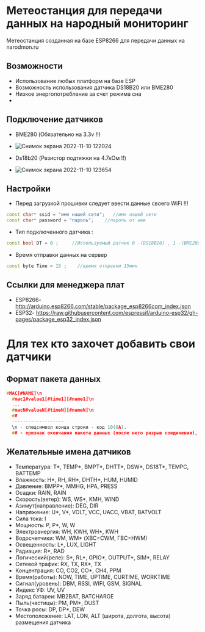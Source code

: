 # Метеостанция для передачи данных на народный мониторинг
Метеостанция созданная на базе ESP8266 для передачи данных на narodmon.ru 


## Возможности
+ Использование любых платформ на базе ESP
+ Возможность использования датчика DS18B20 или BME280 
+ Низкое энергопотребление за счет режима сна 
+ 
## Подключение датчиков
+ BME280 (Обязательно на 3.3v !!)
+ ![Снимок экрана 2022-11-10 122024](https://user-images.githubusercontent.com/117163683/201010099-c8a262ad-2368-44b4-a09b-d1a664f94d09.png)

+ Ds18b20 (Резистор подтяжки на 4.7кОм !!)
+ ![Снимок экрана 2022-11-10 123654](https://user-images.githubusercontent.com/117163683/201010123-53ee7d6c-163f-4d7e-9e31-859d69eb8c51.png)


## Настройки
+ Перед загрузкой прошивки следует ввести данные своего WiFi !!!
```C++
const char* ssid = "имя нашей сети";   //имя нашей сети
const char* password = "пароль";    //пароль от нее
```
+ Тип подключенного датчика :
```C++
const bool DT = 0 ;     //Используемый датчик 0 -(DS18B20) , 1 -(BME280)
```
+ Время отправки данных на сервер
```C++
const byte Time = 15 ;    //время отправки 15мин
```

## Ссылки для менеджера плат
+ ESP8266- http://arduino.esp8266.com/stable/package_esp8266com_index.json
+ ESP32- https://raw.githubusercontent.com/espressif/arduino-esp32/gh-pages/package_esp32_index.json

# Для тех кто захочет добавить свои датчики

## Формат пакета данных

```C++
#MAC[#NAME]\n
  #mac1#value1[#time1][#name1]\n
  ...
  #macN#valueN[#timeN][#nameN]\n
  ##
  -------------------
  \n - спецсимвол конца строки - код 10(0A).
  ## - признак окончания пакета данных (после него разрыв соединения), в [] заключен необязательный параметр.
  ```
## Желательные имена датчиков
* Температура: T*, TEMP*, BMPT*, DHTT*, DSW*, DS18T*, TEMPC, BATTEMP
*  Влажность: H*, RH, RH*, DHTH*, HUM, HUMID
*  Давление: BMPP*, MMHG, HPA, PRESS
*  Осадки: RAIN, RAIN
*  Скорость(ветер): WS, WS*, KMH, WIND
*  Азимут(направление): DEG, DIR
*  Напряжение: U*, V*, VOLT, VCC, UACC, VBAT, BATVOLT
*  Сила тока: I
*  Мощность: P, P*, W, W
*  Электроэнергия: WH, KWH, WH*, KWH
*  Водосчетчики: WM, WM* (ХВС=CWM, ГВС=HWM)
*  Освещенность: L*, LUX, LIGHT
*  Радиация: R*, RAD
* Логический(реле): S*, RL*, GPIO*, OUTPUT*, SIM*, RELAY
*  Сетевой трафик: RX, TX, RX*, TX
*  Концентрация: CO, CO2, CO*, CH4, PPM
*  Время(работы): NOW, TIME, UPTIME, CURTIME, WORKTIME
*  Сигнал(уровень): DBM, RSSI, WIFI, GSM, SIGNAL
*  Индекс УФ: UV, UV
*  Заряд батареи: MB2BAT, BATCHARGE
*  Пыль(частицы): PM, PM*, DUST
*  Точка росы: DP, DP*, DEW
*  Местоположение: LAT, LON, ALT (широта, долгота, высота) размещения датчика
